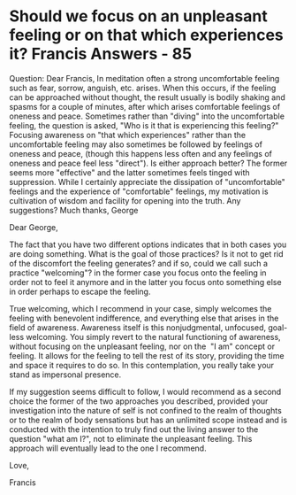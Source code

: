 # Should we focus on an unpleasant feeling or on that which experiences it? Francis Answers - 85

Question: Dear Francis, In meditation often a strong uncomfortable feeling such as fear, sorrow, anguish, etc. arises. When this occurs, if the feeling can be approached without thought, the result usually is bodily shaking and spasms for a couple of minutes, after which arises comfortable feelings of oneness and peace. Sometimes rather than &quot;diving&quot; into the uncomfortable feeling, the question is asked, &quot;Who is it that is experiencing this feeling?&quot; Focusing awareness on &quot;that which experiences&quot; rather than the uncomfortable feeling may also sometimes be followed by feelings of oneness and peace, (though this happens less often and any feelings of oneness and peace feel less &quot;direct&quot;). Is either approach better? The former seems more &quot;effective&quot; and the latter sometimes feels tinged with suppression. While I certainly appreciate the dissipation of &quot;uncomfortable&quot; feelings and the experience of &quot;comfortable&quot; feelings, my motivation is cultivation of wisdom and facility for opening into the truth. Any suggestions? Much thanks, George

Dear George,

The fact that you have two different options indicates that in both cases you are doing something. What is the goal of those practices? Is it not to get rid of the discomfort the feeling generates? and if so, could we call such a practice &quot;welcoming&quot;? in the former case you focus onto the feeling in order not to feel it anymore and in the latter you focus onto something else in order perhaps to escape the feeling.&nbsp;

True welcoming, which I recommend in your case, simply welcomes the feeling with benevolent indifference, and everything else that arises in the field of awareness. Awareness itself is this nonjudgmental, unfocused, goal-less welcoming. You simply revert to the natural functioning of awareness, without focusing on the unpleasant feeling, nor on the&nbsp; &quot;I am&quot; concept or feeling. It allows for the feeling to tell the rest of its story, providing the time and space it requires to do so. In this contemplation, you really take your stand as impersonal presence.&nbsp;

If my suggestion seems difficult to follow, I would recommend as a second choice the former of the two approaches you described, provided your investigation into the nature of self is not confined to the realm of thoughts or to the realm of body sensations but has an unlimited scope instead and is conducted with the intention to truly find out the living answer to the question &quot;what am I?&quot;, not to eliminate the unpleasant feeling. This approach will eventually lead to the one I recommend.

Love,

Francis

